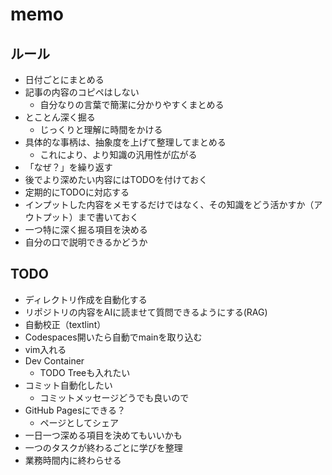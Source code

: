 # memo

## ルール

- 日付ごとにまとめる
- 記事の内容のコピペはしない
    - 自分なりの言葉で簡潔に分かりやすくまとめる
- とことん深く掘る
    - じっくりと理解に時間をかける
- 具体的な事柄は、抽象度を上げて整理してまとめる
    - これにより、より知識の汎用性が広がる
- 「なぜ？」を繰り返す
- 後でより深めたい内容にはTODOを付けておく
- 定期的にTODOに対応する
- インプットした内容をメモするだけではなく、その知識をどう活かすか（アウトプット）まで書いておく
- 一つ特に深く掘る項目を決める
- 自分の口で説明できるかどうか

## TODO

- ディレクトリ作成を自動化する
- リポジトリの内容をAIに読ませて質問できるようにする(RAG)
- 自動校正（textlint）
- Codespaces開いたら自動でmainを取り込む
- vim入れる
- Dev Container 
    - TODO Treeも入れたい
- コミット自動化したい
    - コミットメッセージどうでも良いので
- GitHub Pagesにできる？
    - ページとしてシェア
- 一日一つ深める項目を決めてもいいかも
- 一つのタスクが終わるごとに学びを整理
- 業務時間内に終わらせる